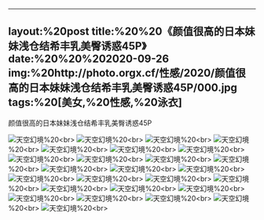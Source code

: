 ﻿---
layout:%20post
title:%20%20《颜值很高的日本妹妹浅仓结希丰乳美臀诱惑45P》
date:%20%20%202020-09-26
img:%20http://photo.orgx.cf/性感/2020/颜值很高的日本妹妹浅仓结希丰乳美臀诱惑45P/000.jpg
tags:%20[美女,%20性感,%20泳衣]
---

颜值很高的日本妹妹浅仓结希丰乳美臀诱惑45P



![天空幻境](http://photo.orgx.cf/性感/2020/颜值很高的日本妹妹浅仓结希丰乳美臀诱惑45P/001.jpg%20''天空幻境'')%20<br>
![天空幻境](http://photo.orgx.cf/性感/2020/颜值很高的日本妹妹浅仓结希丰乳美臀诱惑45P/002.jpg%20''天空幻境'')%20<br>
![天空幻境](http://photo.orgx.cf/性感/2020/颜值很高的日本妹妹浅仓结希丰乳美臀诱惑45P/003.jpg%20''天空幻境'')%20<br>
![天空幻境](http://photo.orgx.cf/性感/2020/颜值很高的日本妹妹浅仓结希丰乳美臀诱惑45P/004.jpg%20''天空幻境'')%20<br>
![天空幻境](http://photo.orgx.cf/性感/2020/颜值很高的日本妹妹浅仓结希丰乳美臀诱惑45P/005.jpg%20''天空幻境'')%20<br>
![天空幻境](http://photo.orgx.cf/性感/2020/颜值很高的日本妹妹浅仓结希丰乳美臀诱惑45P/006.jpg%20''天空幻境'')%20<br>
![天空幻境](http://photo.orgx.cf/性感/2020/颜值很高的日本妹妹浅仓结希丰乳美臀诱惑45P/007.jpg%20''天空幻境'')%20<br>
![天空幻境](http://photo.orgx.cf/性感/2020/颜值很高的日本妹妹浅仓结希丰乳美臀诱惑45P/008.jpg%20''天空幻境'')%20<br>
![天空幻境](http://photo.orgx.cf/性感/2020/颜值很高的日本妹妹浅仓结希丰乳美臀诱惑45P/009.jpg%20''天空幻境'')%20<br>
![天空幻境](http://photo.orgx.cf/性感/2020/颜值很高的日本妹妹浅仓结希丰乳美臀诱惑45P/010.jpg%20''天空幻境'')%20<br>
![天空幻境](http://photo.orgx.cf/性感/2020/颜值很高的日本妹妹浅仓结希丰乳美臀诱惑45P/011.jpg%20''天空幻境'')%20<br>
![天空幻境](http://photo.orgx.cf/性感/2020/颜值很高的日本妹妹浅仓结希丰乳美臀诱惑45P/012.jpg%20''天空幻境'')%20<br>
![天空幻境](http://photo.orgx.cf/性感/2020/颜值很高的日本妹妹浅仓结希丰乳美臀诱惑45P/013.jpg%20''天空幻境'')%20<br>
![天空幻境](http://photo.orgx.cf/性感/2020/颜值很高的日本妹妹浅仓结希丰乳美臀诱惑45P/014.jpg%20''天空幻境'')%20<br>
![天空幻境](http://photo.orgx.cf/性感/2020/颜值很高的日本妹妹浅仓结希丰乳美臀诱惑45P/015.jpg%20''天空幻境'')%20<br>
![天空幻境](http://photo.orgx.cf/性感/2020/颜值很高的日本妹妹浅仓结希丰乳美臀诱惑45P/016.jpg%20''天空幻境'')%20<br>
![天空幻境](http://photo.orgx.cf/性感/2020/颜值很高的日本妹妹浅仓结希丰乳美臀诱惑45P/017.jpg%20''天空幻境'')%20<br>
![天空幻境](http://photo.orgx.cf/性感/2020/颜值很高的日本妹妹浅仓结希丰乳美臀诱惑45P/018.jpg%20''天空幻境'')%20<br>
![天空幻境](http://photo.orgx.cf/性感/2020/颜值很高的日本妹妹浅仓结希丰乳美臀诱惑45P/019.jpg%20''天空幻境'')%20<br>
![天空幻境](http://photo.orgx.cf/性感/2020/颜值很高的日本妹妹浅仓结希丰乳美臀诱惑45P/020.jpg%20''天空幻境'')%20<br>
![天空幻境](http://photo.orgx.cf/性感/2020/颜值很高的日本妹妹浅仓结希丰乳美臀诱惑45P/021.jpg%20''天空幻境'')%20<br>
![天空幻境](http://photo.orgx.cf/性感/2020/颜值很高的日本妹妹浅仓结希丰乳美臀诱惑45P/022.jpg%20''天空幻境'')%20<br>
![天空幻境](http://photo.orgx.cf/性感/2020/颜值很高的日本妹妹浅仓结希丰乳美臀诱惑45P/023.jpg%20''天空幻境'')%20<br>
![天空幻境](http://photo.orgx.cf/性感/2020/颜值很高的日本妹妹浅仓结希丰乳美臀诱惑45P/024.jpg%20''天空幻境'')%20<br>
![天空幻境](http://photo.orgx.cf/性感/2020/颜值很高的日本妹妹浅仓结希丰乳美臀诱惑45P/025.jpg%20''天空幻境'')%20<br>
![天空幻境](http://photo.orgx.cf/性感/2020/颜值很高的日本妹妹浅仓结希丰乳美臀诱惑45P/026.jpg%20''天空幻境'')%20<br>